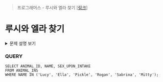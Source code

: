 > 프로그래머스 - 루시와 엘라 찾기 [[링크](https://school.programmers.co.kr/learn/courses/30/lessons/59046)]

# 루시와 엘라 찾기

<details markdown="1">
<summary>문제 설명 보기</summary>
<img src="https://user-images.githubusercontent.com/86038910/186175835-df0ac655-371c-44dc-bd28-584bd1db85bf.png">
<img src="https://user-images.githubusercontent.com/86038910/186175969-e13cd3f5-9531-4c5d-ad8a-5fd85ff70a2d.png">
</details>

### QUERY
```mysql
SELECT ANIMAL_ID, NAME, SEX_UPON_INTAKE 
FROM ANIMAL_INS 
WHERE NAME IN ('Lucy', 'Ella', 'Pickle', 'Rogan', 'Sabrina', 'Mitty'); 
```
